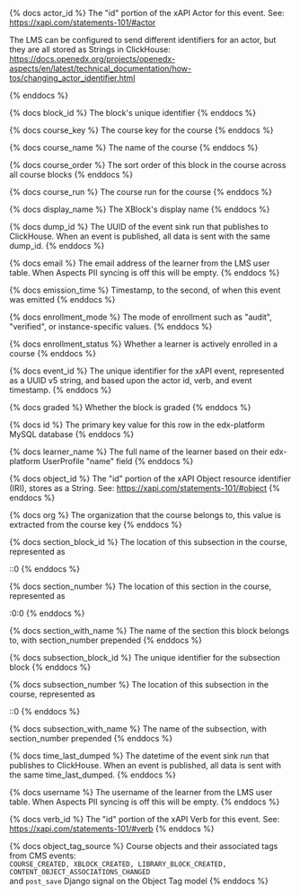 
{% docs actor_id %}
The "id" portion of the xAPI Actor for this event. See: https://xapi.com/statements-101/#actor

The LMS can be configured to send different identifiers for an actor, but they are all stored as Strings in ClickHouse: https://docs.openedx.org/projects/openedx-aspects/en/latest/technical_documentation/how-tos/changing_actor_identifier.html

{% enddocs %}

{% docs block_id %}
The block's unique identifier
{% enddocs %}

{% docs course_key %}
The course key for the course
{% enddocs %}

{% docs course_name %}
The name of the course
{% enddocs %}

{% docs course_order %}
The sort order of this block in the course across all course blocks
{% enddocs %}

{% docs course_run %}
The course run for the course
{% enddocs %}

{% docs display_name %}
The XBlock's display name
{% enddocs %}

{% docs dump_id %}
The UUID of the event sink run that publishes to ClickHouse. When an event is published, all data is sent with the same dump_id.
{% enddocs %}

{% docs email %}
The email address of the learner from the LMS user table. When Aspects PII syncing is off this will be empty.
{% enddocs %}

{% docs emission_time %}
Timestamp, to the second, of when this event was emitted
{% enddocs %}

{% docs enrollment_mode %}
The mode of enrollment such as "audit", "verified", or instance-specific values.
{% enddocs %}

{% docs enrollment_status %}
Whether a learner is actively enrolled in a course
{% enddocs %}

{% docs event_id %}
The unique identifier for the xAPI event, represented as a UUID v5 string, and based upon the actor id, verb, and event timestamp.
{% enddocs %}

{% docs graded %}
Whether the block is graded
{% enddocs %}

{% docs id %}
The primary key value for this row in the edx-platform MySQL database
{% enddocs %}

{% docs learner_name %}
The full name of the learner based on their edx-platform UserProfile "name" field
{% enddocs %}

{% docs object_id %}
The "id" portion of the xAPI Object resource identifier (IRI), stores as a String. See: https://xapi.com/statements-101/#object
{% enddocs %}

{% docs org %}
The organization that the course belongs to, this value is extracted from the course key
{% enddocs %}

{% docs section_block_id %}
The location of this subsection in the course, represented as <section location>:<subsection location>:0
{% enddocs %}

{% docs section_number %}
The location of this section in the course, represented as <section location>:0:0
{% enddocs %}

{% docs section_with_name %}
The name of the section this block belongs to, with section_number prepended
{% enddocs %}

{% docs subsection_block_id %}
The unique identifier for the subsection block
{% enddocs %}

{% docs subsection_number %}
The location of this subsection in the course, represented as <section location>:<subsection location>:0
{% enddocs %}

{% docs subsection_with_name %}
The name of the subsection, with section_number prepended
{% enddocs %}

{% docs time_last_dumped %}
The datetime of the event sink run that publishes to ClickHouse. When an event is published, all data is sent with the same time_last_dumped.
{% enddocs %}

{% docs username %}
The username of the learner from the LMS user table. When Aspects PII syncing is off this will be empty.
{% enddocs %}

{% docs verb_id %}
The "id" portion of the xAPI Verb for this event. See: https://xapi.com/statements-101/#verb
{% enddocs %}


{% docs object_tag_source %}
Course objects and their associated tags from CMS events:  
`COURSE_CREATED, XBLOCK_CREATED, LIBRARY_BLOCK_CREATED, CONTENT_OBJECT_ASSOCIATIONS_CHANGED`  
and `post_save` Django signal on the Object Tag model
{% enddocs %}
